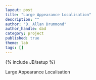 ```yaml
---
layout: post
title: "Large Appearance Localisation"
description: ""
author: "D. Allan Drummond"
author_handle: dad
category: project
published: true
theme: lab
tags: []
---
```

{% include JB/setup %}

Large Appearance Localisation


